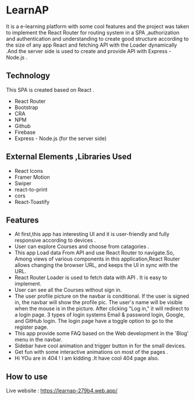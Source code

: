 
# LearnAP
It is a e-learning platform with some cool features and the project was taken to implement the 
    React Router for routing system in a SPA ,authorization and authentication and understanding to create good structure according to the size of any app React 
     and fetching API with the Loader dynamically .And the server side is used to create
     and provide API with Express - Node.js .


## Technology

This SPA is created based on React .

- React Router 
- Bootstrap 
- CRA
- NPM 
- Github 
- Firebase
- Express - Node.js (for the server side) 


## External Elements ,Libraries  Used 
- React Icons
- Framer Motion
- Swiper
- react-to-print
- cors
- React-Toastify 


## Features
- At first,this app has interesting UI and it is user-friendly and fully responsive
    according to devices .
- User can explore Courses and choose from catagories .
- This app Load data From API and use React Router to navigate.So, Among views of various components in this application,React Router allows changing the browser URL, and keeps the UI in sync with the URL.
- React Router Loader is used to fetch data with API . It is easy to implement.
- User can see all the Courses without sign in.
- The user profile picture on the navbar
     is conditional. If the user is signed in, the navbar will show the profile pic.
    The user's name will be visible when the mouse is in the picture. After clicking "Log in," it will
     redirect to a login page. 3 types of login systems  Email & password login, Google, and GitHub login. The login page 
     have a toggle option to go to the register page.
- This app provide some FAQ based on the Web development in the 'Blog' menu in the navbar.
- Sidebar have cool animation and trigger button in for the small devices.
- Get fun with some interactive animations on most of the pages .
- Hi YOu are in 404 ! I am kidding .It have  cool 404 page also.
## How to use
Live website : https://learnap-279b4.web.app/

